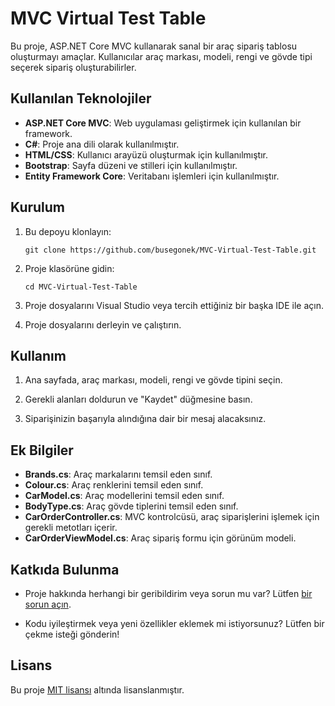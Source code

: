 # MVC Virtual Test Table

Bu proje, ASP.NET Core MVC kullanarak sanal bir araç sipariş tablosu oluşturmayı amaçlar. Kullanıcılar araç markası, modeli, rengi ve gövde tipi seçerek sipariş oluşturabilirler.

## Kullanılan Teknolojiler

- **ASP.NET Core MVC**: Web uygulaması geliştirmek için kullanılan bir framework.
- **C#**: Proje ana dili olarak kullanılmıştır.
- **HTML/CSS**: Kullanıcı arayüzü oluşturmak için kullanılmıştır.
- **Bootstrap**: Sayfa düzeni ve stilleri için kullanılmıştır.
- **Entity Framework Core**: Veritabanı işlemleri için kullanılmıştır.

## Kurulum

1. Bu depoyu klonlayın:

    ```
    git clone https://github.com/busegonek/MVC-Virtual-Test-Table.git
    ```

2. Proje klasörüne gidin:

    ```
    cd MVC-Virtual-Test-Table
    ```

3. Proje dosyalarını Visual Studio veya tercih ettiğiniz bir başka IDE ile açın.

4. Proje dosyalarını derleyin ve çalıştırın.

## Kullanım

1. Ana sayfada, araç markası, modeli, rengi ve gövde tipini seçin.

2. Gerekli alanları doldurun ve "Kaydet" düğmesine basın.

3. Siparişinizin başarıyla alındığına dair bir mesaj alacaksınız.

## Ek Bilgiler

- **Brands.cs**: Araç markalarını temsil eden sınıf.
- **Colour.cs**: Araç renklerini temsil eden sınıf.
- **CarModel.cs**: Araç modellerini temsil eden sınıf.
- **BodyType.cs**: Araç gövde tiplerini temsil eden sınıf.
- **CarOrderController.cs**: MVC kontrolcüsü, araç siparişlerini işlemek için gerekli metotları içerir.
- **CarOrderViewModel.cs**: Araç sipariş formu için görünüm modeli.

## Katkıda Bulunma

- Proje hakkında herhangi bir geribildirim veya sorun mu var? Lütfen [bir sorun açın](https://github.com/busegonek/MVC-Virtual-Test-Table/issues).

- Kodu iyileştirmek veya yeni özellikler eklemek mi istiyorsunuz? Lütfen bir çekme isteği gönderin!

## Lisans

Bu proje [MIT lisansı](LICENSE) altında lisanslanmıştır.
